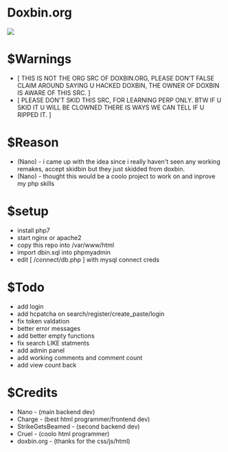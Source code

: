 # Doxbin.org

<img src="https://i.imgur.com/tbMwxXN.png"></img>

# $Warnings
* [ THIS IS NOT THE ORG SRC OF DOXBIN.ORG, PLEASE DON'T FALSE CLAIM AROUND SAYING U HACKED DOXBIN, THE OWNER OF DOXBIN IS AWARE OF THIS SRC. ]
* [ PLEASE DON'T SKID THIS SRC, FOR LEARNING PERP ONLY. BTW IF U SKID IT U WILL BE CLOWNED THERE IS WAYS WE CAN TELL IF U RIPPED IT. ]

# $Reason
* (Nano) - i came up with the idea since i really haven't seen any working remakes, accept skidbin but they just skidded from doxbin.
* (Nano) - thought this would be a coolo project to work on and inprove my php skills 

# $setup
* install php7
* start nginx or apache2
* copy this repo into /var/www/html
* import dbin.sql into phpmyadmin
* edit [ /connect/db.php ] with mysql connect creds

# $Todo
 - add login
 - add hcpatcha on search/register/create_paste/login
 - fix token valdation
 - better error messages
 - add better empty functions
 - fix search LIKE statments
 - add admin panel 
 - add working comments and comment count
 - add view count back

# $Credits
* Nano - (main backend dev)
* Charge - (best html programmer/frontend dev)
* StrikeGetsBeamed - (second backend dev)
* Cruel - (coolo html programmer)
* doxbin.org - (thanks for the css/js/html)



